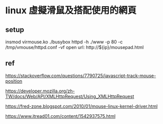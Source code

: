 # linux 虛擬滑鼠及搭配使用的網頁

## setup

insmod virmouse.ko
./busybox httpd -h ./www -p 80 -c /tmp/vmouse/httpd.conf -vf
open url: http://${ip}/mousepad.html

## ref

https://stackoverflow.com/questions/7790725/javascript-track-mouse-position

https://developer.mozilla.org/zh-TW/docs/Web/API/XMLHttpRequest/Using_XMLHttpRequest

https://fred-zone.blogspot.com/2010/01/mouse-linux-kernel-driver.html

https://www.itread01.com/content/1542937575.html